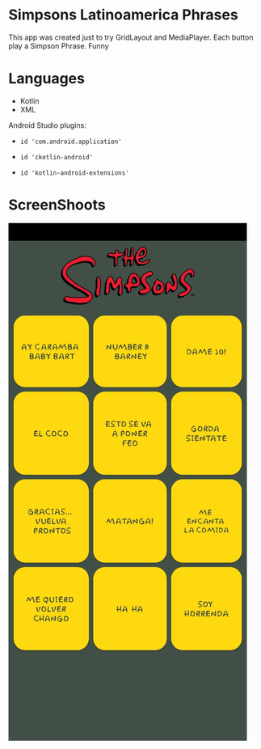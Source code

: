 # Simpsons Latinoamerica Phrases 

This app was created just to try GridLayout and MediaPlayer.
Each button play a Simpson Phrase. Funny

# Languages

  - Kotlin
  - XML

Android Studio plugins:
  -     id 'com.android.application'
  -     id 'ckotlin-android'
  -     id 'kotlin-android-extensions'

# ScreenShoots
<img src="/simpsonsphrases.png">

